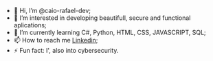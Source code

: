 - 👋 Hi, I’m @caio-rafael-dev;
- 👀 I’m interested in developing beautifull, secure and functional aplications;
- 🌱 I’m currently learning C#, Python, HTML, CSS, JAVASCRIPT, SQL;
- 📫 How to reach me [Linkedin](https://www.linkedin.com/in/caio--rafael/);
- ⚡ Fun fact: I', also into cybersecurity.

